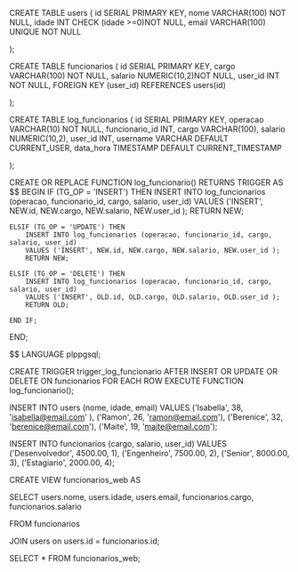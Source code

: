 CREATE TABLE users (
	id SERIAL PRIMARY KEY,
	nome VARCHAR(100) NOT NULL,
	idade INT CHECK (idade >=0)NOT NULL,
	email VARCHAR(100) UNIQUE NOT NULL

);

CREATE TABLE funcionarios (
	id SERIAL PRIMARY KEY,
	cargo VARCHAR(100) NOT NULL,
	salario NUMERIC(10,2)NOT NULL,
	user_id INT NOT NULL,
	FOREIGN KEY (user_id) REFERENCES users(id)

);

CREATE TABLE log_funcionarios (
	id SERIAL PRIMARY KEY,
	operacao VARCHAR(10) NOT NULL,
	funcionario_id INT,
	cargo VARCHAR(100),
	salario NUMERIC(10,2),
	user_id INT,
	username VARCHAR DEFAULT CURRENT_USER,
	data_hora TIMESTAMP DEFAULT CURRENT_TIMESTAMP
	

);

CREATE OR REPLACE FUNCTION log_funcionario()
RETURNS TRIGGER AS $$
BEGIN
	IF (TG_OP = 'INSERT') THEN
		INSERT INTO log_funcionarios (operacao, funcionario_id, cargo, salario, user_id)
		VALUES ('INSERT', NEW.id, NEW.cargo, NEW.salario, NEW.user_id );
		RETURN NEW;

	ELSIF (TG_OP = 'UPDATE') THEN
		INSERT INTO log_funcionarios (operacao, funcionario_id, cargo, salario, user_id)
		VALUES ('INSERT', NEW.id, NEW.cargo, NEW.salario, NEW.user_id );
		RETURN NEW;

	ELSIF (TG_OP = 'DELETE') THEN
		INSERT INTO log_funcionarios (operacao, funcionario_id, cargo, salario, user_id)
		VALUES ('INSERT', OLD.id, OLD.cargo, OLD.salario, OLD.user_id );
		RETURN OLD;

	END IF;

END;

$$ LANGUAGE plppgsql;

CREATE TRIGGER trigger_log_funcionario
AFTER INSERT OR UPDATE OR DELETE ON funcionarios
FOR EACH ROW
EXECUTE FUNCTION log_funcionario();


INSERT INTO users (nome, idade, email) 
	VALUES ('Isabella', 38, 'isabella@email.com' ),
		   ('Ramon', 26, 'ramon@email.com'),
		   ('Berenice', 32, 'berenice@email.com'),
		   ('Maite', 19, 'maite@email.com');


INSERT INTO funcionarios (cargo, salario, user_id)
	VALUES ('Desenvolvedor', 4500.00, 1),
		   ('Engenheiro', 7500.00, 2),
		   ('Senior', 8000.00, 3),
		   ('Estagiario', 2000.00, 4);


CREATE VIEW funcionarios_web AS

SELECT 
users.nome,
users.idade,
users.email,
funcionarios.cargo,
funcionarios.salario

FROM funcionarios

JOIN 
users on users.id = funcionarios.id;

SELECT * FROM funcionarios_web;


	

